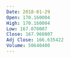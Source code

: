```yaml
---
Date: 2018-01-29
Open: 170.160004
High: 170.160004
Low: 167.070007
Close: 167.960007
Adj Close: 166.635422
Volume: 50640400
---
```

